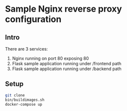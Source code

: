 # Sample Nginx reverse proxy configuration

## Intro
There are 3 services:
1. Nginx running on port 80 exposing 80
1. Flask sample application running under /frontend path
1. Flask sample application running under /backend path

## Setup

```bash
git clone 
bin/buildimages.sh
docker-compose up
```
